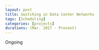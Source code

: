 ```yaml
---
layout: post
title: Switching in Data Center Networks
tags: [Scheduling]
categories: [projects]
durations: (Mar. 2017 - Present)
---
```


Ongoing